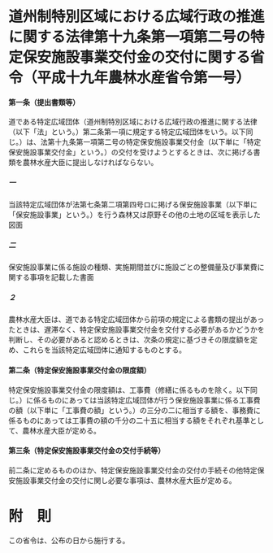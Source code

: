 # 道州制特別区域における広域行政の推進に関する法律第十九条第一項第二号の特定保安施設事業交付金の交付に関する省令（平成十九年農林水産省令第一号）
#### 第一条（提出書類等）
道である特定広域団体（道州制特別区域における広域行政の推進に関する法律（以下「法」という。）第二条第一項に規定する特定広域団体をいう。以下同じ。）は、法第十九条第一項第二号の特定保安施設事業交付金（以下単に「特定保安施設事業交付金」という。）の交付を受けようとするときは、次に掲げる書類を農林水産大臣に提出しなければならない。
##### 一
当該特定広域団体が法第七条第二項第四号ロに掲げる保安施設事業（以下単に「保安施設事業」という。）を行う森林又は原野その他の土地の区域を表示した図面
##### 二
保安施設事業に係る施設の種類、実施期間並びに施設ごとの整備量及び事業費に関する事項を記載した書面
##### ２
農林水産大臣は、道である特定広域団体から前項の規定による書類の提出があったときは、遅滞なく、特定保安施設事業交付金を交付する必要があるかどうかを判断し、その必要があると認めるときは、次条の規定に基づきその限度額を定め、これらを当該特定広域団体に通知するものとする。
#### 第二条（特定保安施設事業交付金の限度額）
特定保安施設事業交付金の限度額は、工事費（修繕に係るものを除く。以下同じ。）に係るものにあっては当該特定広域団体が行う保安施設事業に係る工事費の額（以下単に「工事費の額」という。）の三分の二に相当する額を、事務費に係るものにあっては工事費の額の千分の二十五に相当する額をそれぞれ基準として、農林水産大臣が定める。
#### 第三条（特定保安施設事業交付金の交付手続等）
前二条に定めるもののほか、特定保安施設事業交付金の交付の手続その他特定保安施設事業交付金の交付に関し必要な事項は、農林水産大臣が定める。
# 附　則
この省令は、公布の日から施行する。

